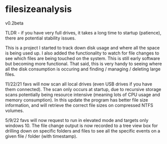 # filesizeanalysis
v0.2beta

TLDR - if you have very full drives, it takes a long time to startup (patience), there are potential stability issues.

This is a project I started to track down disk usage and where all the space is being used up.  I also added the functionality to watch for file changes to see which files are being touched on the system. This is still early software but becoming more functional. That said, this is very handy to seeing where all the disk consumption is occuring and finding / managing / deleting large files.

11/22/21
favs will now scan all local drives (even USB drives if you have them connected).  The scan only occurs at startup, due to recursive storage scans potentially being resource intensive (meaning lots of CPU usage and memory consumption). In this update the program has better file size information, and will retrieve the correct file sizes on compressed NTFS volumes.

5/9/22
favs will now request to run in elevated mode and targets only windows 10. The file change output is now recorded to a tree view box for drilling down on specific folders and files to see all the specific events on a given file / folder (with timestamp).
